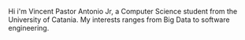 Hi i'm Vincent Pastor Antonio Jr, a Computer Science student from the University of Catania. My interests ranges from Big Data to software engineering. 
